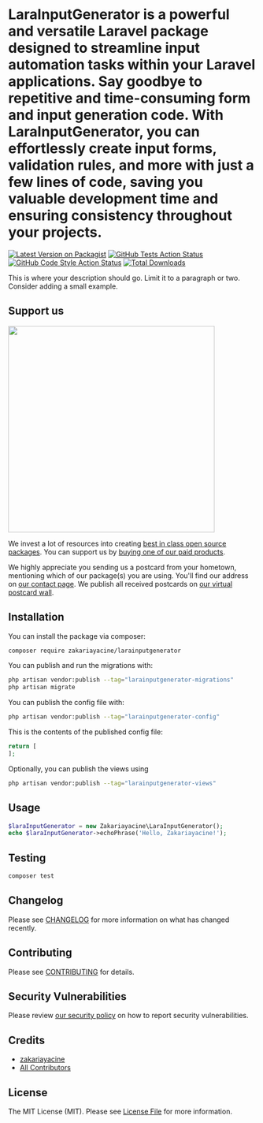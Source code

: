 # LaraInputGenerator is a powerful and versatile Laravel package designed to streamline input automation tasks within your Laravel applications. Say goodbye to repetitive and time-consuming form and input generation code. With LaraInputGenerator, you can effortlessly create input forms, validation rules, and more with just a few lines of code, saving you valuable development time and ensuring consistency throughout your projects.

[![Latest Version on Packagist](https://img.shields.io/packagist/v/zakariayacine/larainputgenerator.svg?style=flat-square)](https://packagist.org/packages/zakariayacine/larainputgenerator)
[![GitHub Tests Action Status](https://img.shields.io/github/actions/workflow/status/zakariayacine/larainputgenerator/run-tests.yml?branch=main&label=tests&style=flat-square)](https://github.com/zakariayacine/larainputgenerator/actions?query=workflow%3Arun-tests+branch%3Amain)
[![GitHub Code Style Action Status](https://img.shields.io/github/actions/workflow/status/zakariayacine/larainputgenerator/fix-php-code-style-issues.yml?branch=main&label=code%20style&style=flat-square)](https://github.com/zakariayacine/larainputgenerator/actions?query=workflow%3A"Fix+PHP+code+style+issues"+branch%3Amain)
[![Total Downloads](https://img.shields.io/packagist/dt/zakariayacine/larainputgenerator.svg?style=flat-square)](https://packagist.org/packages/zakariayacine/larainputgenerator)

This is where your description should go. Limit it to a paragraph or two. Consider adding a small example.

## Support us

[<img src="https://github-ads.s3.eu-central-1.amazonaws.com/LaraInputGenerator.jpg?t=1" width="419px" />](https://spatie.be/github-ad-click/LaraInputGenerator)

We invest a lot of resources into creating [best in class open source packages](https://spatie.be/open-source). You can support us by [buying one of our paid products](https://spatie.be/open-source/support-us).

We highly appreciate you sending us a postcard from your hometown, mentioning which of our package(s) you are using. You'll find our address on [our contact page](https://spatie.be/about-us). We publish all received postcards on [our virtual postcard wall](https://spatie.be/open-source/postcards).

## Installation

You can install the package via composer:

```bash
composer require zakariayacine/larainputgenerator
```

You can publish and run the migrations with:

```bash
php artisan vendor:publish --tag="larainputgenerator-migrations"
php artisan migrate
```

You can publish the config file with:

```bash
php artisan vendor:publish --tag="larainputgenerator-config"
```

This is the contents of the published config file:

```php
return [
];
```

Optionally, you can publish the views using

```bash
php artisan vendor:publish --tag="larainputgenerator-views"
```

## Usage

```php
$laraInputGenerator = new Zakariayacine\LaraInputGenerator();
echo $laraInputGenerator->echoPhrase('Hello, Zakariayacine!');
```

## Testing

```bash
composer test
```

## Changelog

Please see [CHANGELOG](CHANGELOG.md) for more information on what has changed recently.

## Contributing

Please see [CONTRIBUTING](CONTRIBUTING.md) for details.

## Security Vulnerabilities

Please review [our security policy](../../security/policy) on how to report security vulnerabilities.

## Credits

- [zakariayacine](https://github.com/zakariayacine)
- [All Contributors](../../contributors)

## License

The MIT License (MIT). Please see [License File](LICENSE.md) for more information.

